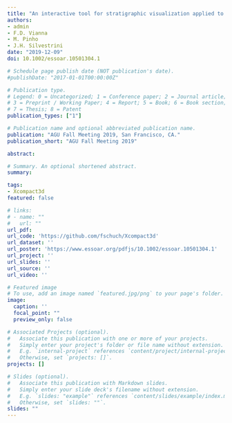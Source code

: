 ```yaml
---
title: "An interactive tool for stratigraphic visualization applied to turbulence-resolved numerical simulations of turbidity currents"
authors:
- admin
- F.D. Vianna
- M. Pinho
- J.H. Silvestrini
date: "2019-12-09"
doi: 10.1002/essoar.10501304.1

# Schedule page publish date (NOT publication's date).
#publishDate: "2017-01-01T00:00:00Z"

# Publication type.
# Legend: 0 = Uncategorized; 1 = Conference paper; 2 = Journal article;
# 3 = Preprint / Working Paper; 4 = Report; 5 = Book; 6 = Book section;
# 7 = Thesis; 8 = Patent
publication_types: ["1"]

# Publication name and optional abbreviated publication name.
publication: "AGU Fall Meeting 2019, San Francisco, CA."
publication_short: "AGU Fall Meeting 2019"

abstract:

# Summary. An optional shortened abstract.
summary:

tags:
- Xcompact3d
featured: false

# links:
# - name: ""
#   url: ""
url_pdf:
url_code: 'https://github.com/fschuch/Xcompact3d'
url_dataset: ''
url_poster: 'https://www.essoar.org/pdfjs/10.1002/essoar.10501304.1'
url_project: ''
url_slides: ''
url_source: ''
url_video: ''

# Featured image
# To use, add an image named `featured.jpg/png` to your page's folder.
image:
  caption: ''
  focal_point: ""
  preview_only: false

# Associated Projects (optional).
#   Associate this publication with one or more of your projects.
#   Simply enter your project's folder or file name without extension.
#   E.g. `internal-project` references `content/project/internal-project/index.md`.
#   Otherwise, set `projects: []`.
projects: []

# Slides (optional).
#   Associate this publication with Markdown slides.
#   Simply enter your slide deck's filename without extension.
#   E.g. `slides: "example"` references `content/slides/example/index.md`.
#   Otherwise, set `slides: ""`.
slides: ""
---
```

